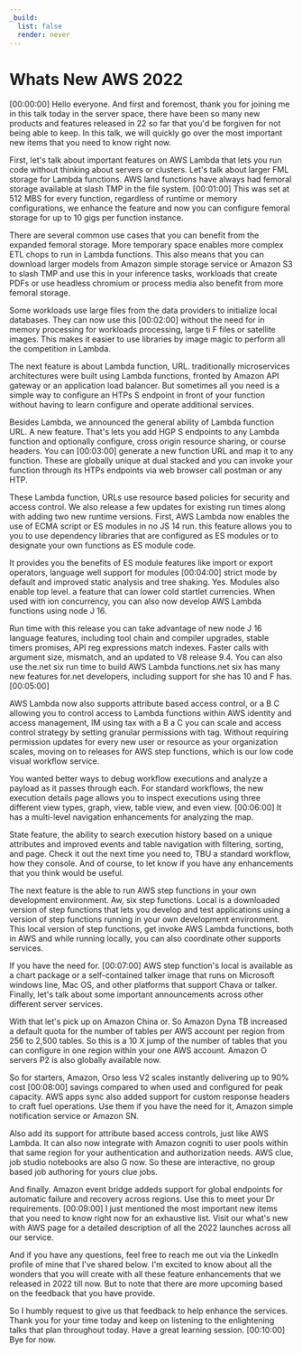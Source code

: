 ```yaml
---
_build:
  list: false
  render: never
---
```


# Whats New AWS 2022

[00:00:00] Hello everyone. And first and foremost, thank you for joining me in this talk today in the server space, there have been so many new products and features released in 22 so far that you'd be forgiven for not being able to keep. In this talk, we will quickly go over the most important new items that you need to know right now.

First, let's talk about important features on AWS Lambda that lets you run code without thinking about servers or clusters. Let's talk about larger FML storage for Lambda functions. AWS land functions have always had femoral storage available at slash TMP in the file system. [00:01:00] This was set at 512 MBS for every function, regardless of runtime or memory configurations, we enhance the feature and now you can configure femoral storage for up to 10 gigs per function instance.

There are several common use cases that you can benefit from the expanded femoral storage. More temporary space enables more complex ETL chops to run in Lambda functions. This also means that you can download larger models from Amazon simple storage service or Amazon S3 to slash TMP and use this in your inference tasks, workloads that create PDFs or use headless chromium or process media also benefit from more femoral storage.

Some workloads use large files from the data providers to initialize local databases. They can now use this [00:02:00] without the need for in memory processing for workloads processing, large ti F files or satellite images. This makes it easier to use libraries by image magic to perform all the competition in Lambda.

The next feature is about Lambda function, URL. traditionally microservices architectures were built using Lambda functions, fronted by Amazon API gateway or an application load balancer. But sometimes all you need is a simple way to configure an HTPs S endpoint in front of your function without having to learn configure and operate additional services.

Besides Lambda, we announced the general ability of Lambda function URL. A new feature. That's lets you add HGP S endpoints to any Lambda function and optionally configure, cross origin resource sharing, or course headers. You can [00:03:00] generate a new function URL and map it to any function. These are globally unique at dual stacked and you can invoke your function through its HTPs endpoints via web browser call postman or any HTP.

These Lambda function, URLs use resource based policies for security and access control. We also release a few updates for existing run times along with adding two new runtime versions. First, AWS Lambda now enables the use of ECMA script or ES modules in no JS 14 run. this feature allows you to you to use dependency libraries that are configured as ES modules or to designate your own functions as ES module code.

It provides you the benefits of ES module features like import or export operators, language well support for modules [00:04:00] strict mode by default and improved static analysis and tree shaking. Yes. Modules also enable top level. a feature that can lower cold startlet currencies. When used with ion concurrency, you can also now develop AWS Lambda functions using node J 16.

Run time with this release you can take advantage of new node J 16 language features, including tool chain and compiler upgrades, stable timers promises, API reg expressions match indexes. Faster calls with argument size, mismatch, and an updated to V8 release 9.4. You can also use the.net six run time to build AWS Lambda functions.net six has many new features for.net developers, including support for she has 10 and F has.[00:05:00]

AWS Lambda now also supports attribute based access control, or a B C allowing you to control access to Lambda functions within AWS identity and access management, IM using tax with a B a C you can scale and access control strategy by setting granular permissions with tag. Without requiring permission updates for every new user or resource as your organization scales, moving on to releases for AWS step functions, which is our low code visual workflow service.

You wanted better ways to debug workflow executions and analyze a payload as it passes through each. For standard workflows, the new execution details page allows you to inspect executions using three different view types, graph, view, table view, and even view. [00:06:00] It has a multi-level navigation enhancements for analyzing the map.

State feature, the ability to search execution history based on a unique attributes and improved events and table navigation with filtering, sorting, and page. Check it out the next time you need to, TBU a standard workflow, how they console. And of course, to let know if you have any enhancements that you think would be useful.

The next feature is the able to run AWS step functions in your own development environment. Aw, six step functions. Local is a downloaded version of step functions that lets you develop and test applications using a version of step functions running in your own development environment. This local version of step functions, get invoke AWS Lambda functions, both in AWS and while running locally, you can also coordinate other supports services.

If you have the need for. [00:07:00] AWS step function's local is available as a chart package or a self-contained talker image that runs on Microsoft windows line, Mac OS, and other platforms that support Chava or talker. Finally, let's talk about some important announcements across other different server services.

With that let's pick up on Amazon China or. So Amazon Dyna TB increased a default quota for the number of tables per AWS account per region from 256 to 2,500 tables. So this is a 10 X jump of the number of tables that you can configure in one region within your one AWS account. Amazon O servers P2 is also globally available now.

So for starters, Amazon, Orso less V2 scales instantly delivering up to 90% cost [00:08:00] savings compared to when used and configured for peak capacity. AWS apps sync also added support for custom response headers to craft fuel operations. Use them if you have the need for it, Amazon simple notification service or Amazon SN.

Also add its support for attribute based access controls, just like AWS Lambda. It can also now integrate with Amazon cogniti to user pools within that same region for your authentication and authorization needs. AWS clue, job studio notebooks are also G now. So these are interactive, no group based job authoring for yours clue jobs.

And finally. Amazon event bridge addeds support for global endpoints for automatic failure and recovery across regions. Use this to meet your Dr requirements. [00:09:00] I just mentioned the most important new items that you need to know right now for an exhaustive list. Visit our what's new with AWS page for a detailed description of all the 2022 launches across all our service.

And if you have any questions, feel free to reach me out via the LinkedIn profile of mine that I've shared below. I'm excited to know about all the wonders that you will create with all these feature enhancements that we released in 2022 till now. But to note that there are more upcoming based on the feedback that you have provide.

So I humbly request to give us that feedback to help enhance the services. Thank you for your time today and keep on listening to the enlightening talks that plan throughout today. Have a great learning session. [00:10:00] Bye for now.
